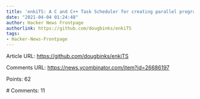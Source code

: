 ```yaml
---
title: 'enkiTS: A C and C++ Task Scheduler for creating parallel programs'
date: "2021-04-04 01:24:48"
author: Hacker News Frontpage
authorlink: https://github.com/dougbinks/enkiTS
tags:
- Hacker-News-Frontpage
---
```


<p>Article URL: <a href="https://github.com/dougbinks/enkiTS">https://github.com/dougbinks/enkiTS</a></p>
<p>Comments URL: <a href="https://news.ycombinator.com/item?id=26686197">https://news.ycombinator.com/item?id=26686197</a></p>
<p>Points: 62</p>
<p># Comments: 11</p>
